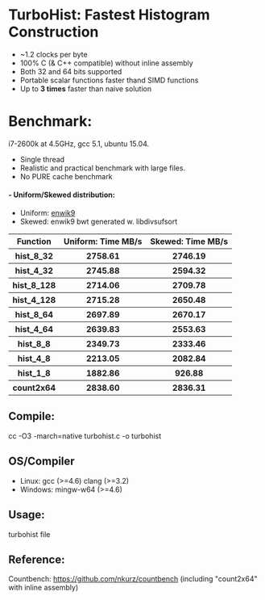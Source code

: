 TurboHist: Fastest Histogram Construction
=========================================

- ~1.2 clocks per byte
- 100% C (& C++ compatible) without inline assembly
- Both 32 and 64 bits supported
- Portable scalar functions faster thand SIMD functions
- Up to **3 times** faster than naive solution

# Benchmark:
i7-2600k at 4.5GHz, gcc 5.1, ubuntu 15.04.
- Single thread
- Realistic and practical benchmark with large files.
- No PURE cache benchmark

#### - Uniform/Skewed distribution: 
 - Uniform: [enwik9](http://mattmahoney.net/dc/text.html)
 - Skewed: enwik9 bwt generated w. libdivsufsort
 
<table>
<tr><th>Function</th><th>Uniform: Time MB/s</th><th>Skewed: Time MB/s</th></tr>
<tr><th>hist_8_32</th><th>2758.61</th><th>2746.19</th></tr>
<tr><th>hist_4_32</th><th>2745.88</th><th>2594.32</th></tr>
<tr><th>hist_8_128</th><th>2714.06</th><th>2709.78</th></tr>
<tr><th>hist_4_128</th><th>2715.28</th><th>2650.48</th></tr>
<tr><th>hist_8_64</th><th>2697.89</th><th>2670.17</th></tr>
<tr><th>hist_4_64</th><th>2639.83</th><th>2553.63</th></tr>
<tr><th>hist_8_8</th><th>2349.73</th><th>2333.46</th></tr>
<tr><th>hist_4_8</th><th>2213.05</th><th>2082.84</th></tr>
<tr><th>hist_1_8</th><th>1882.86</th><th>926.88</th></tr>
<tr><th>count2x64</th><th>2838.60</th><th>2836.31</th></tr>
</table>

## Compile:
  cc -O3 -march=native turbohist.c -o turbohist

## OS/Compiler
  - Linux: gcc (>=4.6)
    clang (>=3.2)
  - Windows: mingw-w64 (>=4.6)

## Usage:
  turbohist file

## Reference:
Countbench: https://github.com/nkurz/countbench (including "count2x64" with inline assembly)

